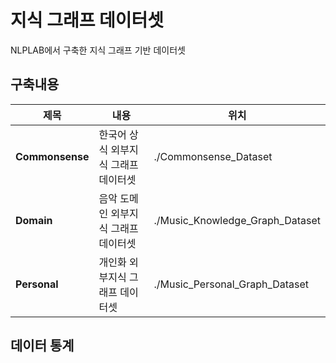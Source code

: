 # 지식 그래프 데이터셋

NLPLAB에서 구축한 지식 그래프 기반 데이터셋

## 구축내용
|제목|내용|위치|
|------|---|---|
|**Commonsense**|한국어 상식 외부지식 그래프 데이터셋|./Commonsense_Dataset|
|**Domain**|음악 도메인 외부지식 그래프 데이터셋|./Music_Knowledge_Graph_Dataset|
|**Personal**|개인화 외부지식 그래프 데이터셋|./Music_Personal_Graph_Dataset|

## 데이터 통계
